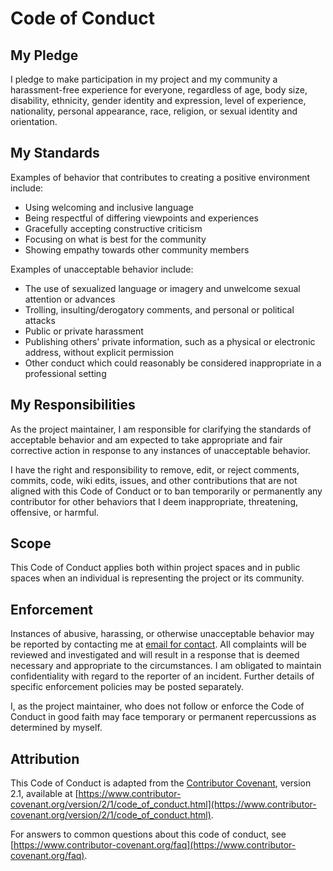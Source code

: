 # Code of Conduct

## My Pledge

I pledge to make participation in my project and my community a harassment-free experience for everyone, regardless of age, body size, disability, ethnicity, gender identity and expression, level of experience, nationality, personal appearance, race, religion, or sexual identity and orientation.

## My Standards

Examples of behavior that contributes to creating a positive environment include:

- Using welcoming and inclusive language
- Being respectful of differing viewpoints and experiences
- Gracefully accepting constructive criticism
- Focusing on what is best for the community
- Showing empathy towards other community members

Examples of unacceptable behavior include:

- The use of sexualized language or imagery and unwelcome sexual attention or advances
- Trolling, insulting/derogatory comments, and personal or political attacks
- Public or private harassment
- Publishing others' private information, such as a physical or electronic address, without explicit permission
- Other conduct which could reasonably be considered inappropriate in a professional setting

## My Responsibilities

As the project maintainer, I am responsible for clarifying the standards of acceptable behavior and am expected to take appropriate and fair corrective action in response to any instances of unacceptable behavior.

I have the right and responsibility to remove, edit, or reject comments, commits, code, wiki edits, issues, and other contributions that are not aligned with this Code of Conduct or to ban temporarily or permanently any contributor for other behaviors that I deem inappropriate, threatening, offensive, or harmful.

## Scope

This Code of Conduct applies both within project spaces and in public spaces when an individual is representing the project or its community.

## Enforcement

Instances of abusive, harassing, or otherwise unacceptable behavior may be reported by contacting me at [email for contact](mailto:antanina.yarats@gmail.com). All complaints will be reviewed and investigated and will result in a response that is deemed necessary and appropriate to the circumstances. I am obligated to maintain confidentiality with regard to the reporter of an incident. Further details of specific enforcement policies may be posted separately.

I, as the project maintainer, who does not follow or enforce the Code of Conduct in good faith may face temporary or permanent repercussions as determined by myself.

## Attribution

This Code of Conduct is adapted from the [Contributor Covenant](https://www.contributor-covenant.org), version 2.1, available at [https://www.contributor-covenant.org/version/2/1/code_of_conduct.html](https://www.contributor-covenant.org/version/2/1/code_of_conduct.html).

For answers to common questions about this code of conduct, see [https://www.contributor-covenant.org/faq](https://www.contributor-covenant.org/faq).
